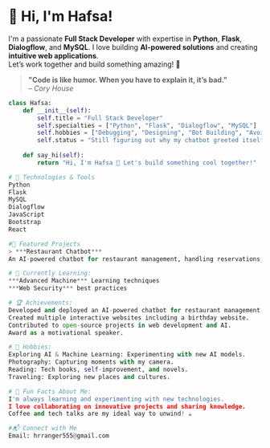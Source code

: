 # 👋 Hi, I'm Hafsa!

I'm a passionate **Full Stack Developer** with expertise in **Python**, **Flask**, **Dialogflow**, and **MySQL**. I love building **AI-powered solutions** and creating **intuitive web applications**.  
Let’s work together and build something amazing! 🚀

> **"Code is like humor. When you have to explain it, it’s bad."**  
> _– Cory House_

```python
class Hafsa:
    def __init__(self):
        self.title = "Full Stack Developer"
        self.specialties = ["Python", "Flask", "Dialogflow", "MySQL"]
        self.hobbies = ["Debugging", "Designing", "Bot Building", "Avoiding JavaScript Errors"]
        self.status = "Still figuring out why my chatbot greeted itself..."
    
    def say_hi(self):
        return "Hi, I'm Hafsa 👋 Let's build something cool together!"

# 🔧 Technologies & Tools
Python
Flask
MySQL
Dialogflow
JavaScript
Bootstrap
React

#🚀 Featured Projects
> ***Restaurant Chatbot***
An AI-powered chatbot for restaurant management, handling reservations, orders, and customer support with Flask & Dialogflow.

# 🌱 Currently Learning:
***Advanced Machine*** Learning techniques
***Web Security*** best practices

# 🏆 Achievements:
Developed and deployed an AI-powered chatbot for restaurant management.
Created multiple interactive websites including a birthday website.
Contributed to open-source projects in web development and AI.
Award as a motivational speaker.

# 🎨 Hobbies:
Exploring AI & Machine Learning: Experimenting with new AI models.
Photography: Capturing moments with my camera.
Reading: Tech books, self-improvement, and novels.
Traveling: Exploring new places and cultures.

# 🌱 Fun Facts About Me:
I'm always learning and experimenting with new technologies.
I love collaborating on innovative projects and sharing knowledge.
Coffee and tech talks are my ideal way to unwind! ☕

#📬 Connect with Me
Email: hrranger555@gmail.com
